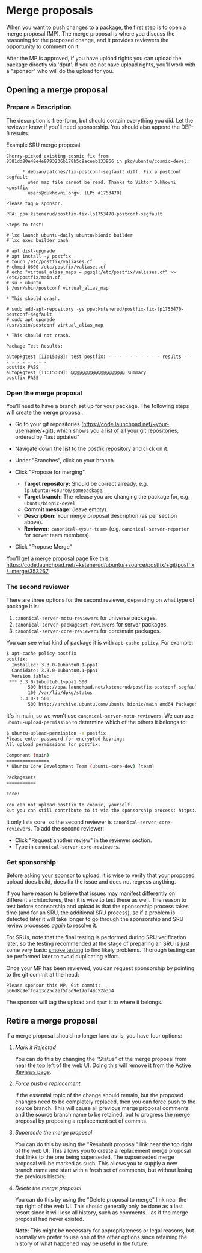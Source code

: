 # Merge proposals

When you want to push changes to a package, the first step is to open a merge
proposal (MP). The merge proposal is where you discuss the reasoning for the
proposed change, and it provides reviewers the opportunity to comment on it.

After the MP is approved, if you have upload rights you can upload the package
directly via 'dput'. If you do not have upload rights, you'll work with a
"sponsor" who will do the upload for you.

## Opening a merge proposal 

### Prepare a Description

The description is free-form, but should contain everything you did. Let the
reviewer know if you'll need sponsorship. You should also append the DEP-8
results.

Example SRU merge proposal:

```text
Cherry-picked existing cosmic fix from 8581dd80e48e4e9793236b178b5c9aceeb133966 in pkg/ubuntu/cosmic-devel:

      * debian/patches/fix-postconf-segfault.diff: Fix a postconf segfault
        when map file cannot be read. Thanks to Viktor Dukhovni <postfix-
        users@dukhovni.org>. (LP: #1753470)

Please tag & sponsor.

PPA: ppa:kstenerud/postfix-fix-lp1753470-postconf-segfault

Steps to test:

# lxc launch ubuntu-daily:ubuntu/bionic builder
# lxc exec builder bash

# apt dist-upgrade
# apt install -y postfix
# touch /etc/postfix/valiases.cf
# chmod 0600 /etc/postfix/valiases.cf
# echo "virtual_alias_maps = pgsql:/etc/postfix/valiases.cf" >> /etc/postfix/main.cf
# su - ubuntu
$ /usr/sbin/postconf virtual_alias_map

* This should crash.

# sudo add-apt-repository -ys ppa:kstenerud/postfix-fix-lp1753470-postconf-segfault
# sudo apt upgrade
/usr/sbin/postconf virtual_alias_map

* This should not crash.

Package Test Results:

autopkgtest [11:15:08]: test postfix: - - - - - - - - - - results - - - - - - - - - -
postfix PASS
autopkgtest [11:15:09]: @@@@@@@@@@@@@@@@@@@@ summary
postfix PASS
```

### Open the merge proposal

You'll need to have a branch set up for your package. The following steps will
create the merge proposal:

* Go to your git repositories (https://code.launchpad.net/~your-username/+git),
  which shows you a list of all your git repositories, ordered by "last updated"
* Navigate down the list to the postfix repository and click on it.
* Under "Branches", click on your branch.
* Click "Propose for merging".

  * **Target repository:** Should be correct already, e.g.
    `lp:ubuntu/+source/somepackage`.
  * **Target branch:** The release you are changing the package for, e.g.
     `ubuntu/bionic-devel`.
  * **Commit message:** (leave empty).
  * **Description:** Your merge proposal description (as per section above).
  * **Reviewer:** `canonical-<your-team>` (e.g. `canonical-server-reporter`
    for server team members).

 * Click "Propose Merge"

You'll get a merge proposal page like this:
https://code.launchpad.net/~kstenerud/ubuntu/+source/postfix/+git/postfix/+merge/353267


### The second reviewer

There are three options for the second reviewer, depending on what type of
package it is:

1. `canonical-server-motu-reviewers` for universe packages.
2. `canonical-server-packageset-reviewers` for server packages.
3. `canonical-server-core-reviewers` for core/main packages.

You can see what kind of package it is with `apt-cache policy`. For example:

```bash
$ apt-cache policy postfix
postfix:
  Installed: 3.3.0-1ubuntu0.1~ppa1
  Candidate: 3.3.0-1ubuntu0.1~ppa1
  Version table:
 *** 3.3.0-1ubuntu0.1~ppa1 500
        500 http://ppa.launchpad.net/kstenerud/postfix-postconf-segfault-1753470/ubuntu bionic/main amd64 Packages
        100 /var/lib/dpkg/status
     3.3.0-1 500
        500 http://archive.ubuntu.com/ubuntu bionic/main amd64 Packages
```

It's in main, so we won't use `canonical-server-motu-reviewers`. We can use
`ubuntu-upload-permission` to determine which of the others it belongs to:

```bash
$ ubuntu-upload-permission -a postfix
Please enter password for encrypted keyring: 
All upload permissions for postfix:

Component (main)
================
* Ubuntu Core Development Team (ubuntu-core-dev) [team]

Packagesets
===========

core:

You can not upload postfix to cosmic, yourself.
But you can still contribute to it via the sponsorship process: https://wiki.ubuntu.com/SponsorshipProcess
```

It only lists core, so the second reviewer is
`canonical-server-core-reviewers`. To add the second reviewer:

* Click "Request another review" in the reviewer section.
* Type in `canonical-server-core-reviewers`.


### Get sponsorship

Before [asking your sponsor to upload](Sponsorship.md), it is wise to verify
that your proposed upload does build, does fix the issue and does not regress
anything.

If you have reason to believe that issues may manifest differently on
different architectures, then it is wise to test these as well. The reason to
test before sponsorship and upload is that the sponsorship process takes time
(and for an SRU, the additional SRU process), so if a problem is detected
later it will take longer to go through the sponsorship and SRU review
processes *again* to resolve it.

For SRUs, note that the final testing is performed during SRU verification
later, so the testing recommended at the stage of preparing an SRU is just
some very basic [smoke testing](https://en.wikipedia.org/wiki/Smoke_testing_(software))
to find likely problems. Thorough testing can be performed later to avoid
duplicating effort.

Once your MP has been reviewed, you can request sponsorship by pointing to
the git commit at the head:

```text
Please sponsor this MP. Git commit: 566d8c9eff6a13c25c2ef5f5d9e176f49c52a3b4
```

The sponsor will tag the upload and `dput` it to where it belongs.


## Retire a merge proposal

If a merge proposal should no longer land as-is, you have four options:

1. *Mark it Rejected* 
    
   You can do this by changing the "Status" of the merge proposal from near
   the top left of the web UI. Doing this will remove it from the
   [Active Reviews page](https://code.launchpad.net/~canonical-server-reporter/+activereviews).

1. *Force push a replacement*
   
   If the essential topic of the change should remain, but the proposed
   changes need to be completely replaced, then you can force push to the
   source branch. This will cause all previous merge proposal comments and the
   source branch name to be retained, but to progress the merge proposal by
   proposing a replacement set of commits.

1. *Supersede the merge proposal*
   
   You can do this by using the "Resubmit proposal" link near the top right of
   the web UI. This allows you to create a replacement merge proposal that
   links to the one being superseded. The supserseded merge proposal will be
   marked as such. This allows you to supply a new branch name and start with
   a fresh set of comments, but without losing the previous history.

1. *Delete the merge proposal*
  
   You can do this by using the "Delete proposal to merge" link near the top
   right of the web UI. This should generally only be done as a last resort
   since it will lose all history, such as comments - as if the merge proposal
   had never existed.
   
   **Note**: This might be necessary for appropriateness or legal reasons, but
   normally we prefer to use one of the other options since retaining the
   history of what happened may be useful in the future.
